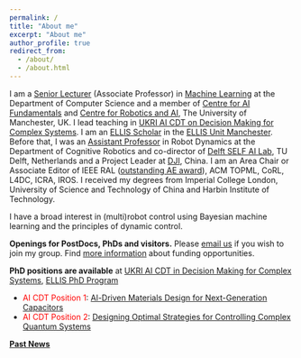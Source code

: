 ```yaml
---
permalink: /
title: "About me"
excerpt: "About me"
author_profile: true
redirect_from: 
  - /about/
  - /about.html
---
```


I am a [Senior Lecturer](https://www.research.manchester.ac.uk/portal/wei.pan.html) (Associate Professor) in [Machine Learning](https://www.idsai.manchester.ac.uk/research/centre-for-ai-fundamentals/) at the Department of Computer Science and a member of [Centre for AI Fundamentals](https://ai-fundamentals.github.io/) and [Centre for Robotics and AI](https://www.robotics.manchester.ac.uk/), The University of Manchester, UK. I lead teaching in [UKRI AI CDT on Decision Making for Complex Systems](https://www.ai-decisions-cdt.ac.uk). I am an [ELLIS Scholar](https://ellis.eu/fellows) in the [ELLIS Unit Manchester](https://www.idsai.manchester.ac.uk/connect/partnerships/ellis/). Before that, I was an [Assistant Professor](https://www.tudelft.nl/en/staff/wei.pan/) in Robot Dynamics at the Department of Cognitive Robotics and co-director of [Delft SELF AI Lab](https://www.tudelft.nl/ai/self-lab?languageSelect=UK&searchCriteria[0][key]=keywords&searchCriteria[0][values][]=SELFLab&searchCriteria[1][key]=Resultsperpage&searchCriteria[1][values][]=50), TU Delft, Netherlands and a Project Leader at [DJI](http://www.dji.com), China. I am an Area Chair or Associate Editor of IEEE RAL ([outstanding AE award](https://www.ieee-ras.org/publications/ra-l/ra-l-distinguished-service-awards)), ACM TOPML, CoRL, L4DC, ICRA, IROS. I received my degrees from Imperial College London, University of Science and Technology of China and Harbin Institute of Technology.

I have a broad interest in (multi)robot control using Bayesian machine learning and the principles of dynamic control. 

**Openings for PostDocs, PhDs and visitors.** Please [email us](mailto:wei.pan@manchester.ac.uk) if you wish to join my group. Find [more information](https://panweihit.github.io/opening/) about funding opportunities. 

**PhD positions are available** at [UKRI AI CDT in Decision Making for Complex Systems](https://ai-decisions-cdt.github.io/hugo-pages/author/wei-pan/), [ELLIS PhD Program](https://ellis.eu/news/ellis-phd-program-call-for-applications-2024)

- <span style="color:red">AI CDT Position 1</span>: [Al-Driven Materials Design for Next-Generation Capacitors](https://www.findaphd.com/phds/project/al-driven-materials-design-for-next-generation-capacitors/?p176943)
- <span style="color:red">AI CDT Position 2</span>: [Designing Optimal Strategies for Controlling Complex Quantum Systems](https://www.findaphd.com/phds/project/al-driven-materials-design-for-next-generation-capacitors/?p176943)


**[Past News](https://panweihit.github.io/news)**


